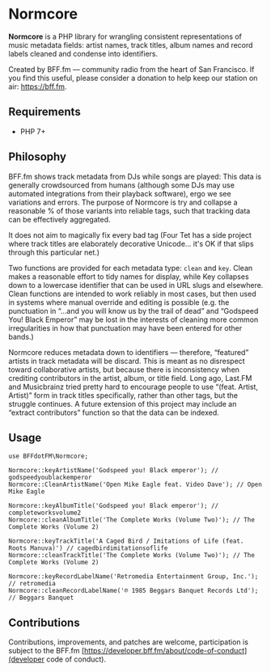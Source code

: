 # Normcore

**Normcore** is a PHP library for wrangling consistent representations of music metadata fields: artist names, track titles, album names and record labels cleaned and condense into identifiers.

Created by BFF.fm — community radio from the heart of San Francisco. If you find this useful, please consider a donation to help keep our station on air: https://bff.fm.

## Requirements

* PHP 7+

## Philosophy

BFF.fm shows track metadata from DJs while songs are played: This data is generally crowdsourced from humans (although some DJs may use automated integrations from their playback software), ergo we see variations and errors. The purpose of Normcore is try and collapse a reasonable % of those variants into reliable tags, such that tracking data can be effectively aggregated.

It does not aim to magically fix every bad tag (Four Tet has a side project where track titles are elaborately decorative Unicode… it's OK if that slips through this particular net.)

Two functions are provided for each metadata type: `clean` and `key`. Clean makes a reasonable effort to tidy names for display, while Key collapses down to a lowercase identifier that can be used in URL slugs and elsewhere. Clean functions are intended to work reliably in most cases, but then used in systems where manual override and editing is possible (e.g. the punctuation in “...and you will know us by the trail of dead” and “Godspeed You! Black Emperor” may be lost in the interests of cleaning more common irregularities in how that punctuation may have been entered for other bands.)

Normcore reduces metadata down to identifiers — therefore, “featured” artists in track metadata will be discard. This is meant as no disrespect toward collaborative artists, but because there is inconsistency when crediting contributors in the artist, album, or title field. Long ago, Last.FM and Musicbrainz tried pretty hard to encourage people to use “(feat. Artist, Artist)” form in track titles specifically, rather than other tags, but the struggle continues. A future extension of this project may include an “extract contributors” function so that the data can be indexed.

## Usage

```
use BFFdotFM\Normcore;

Normcore::keyArtistName('Godspeed you! Black emperor'); // godspeedyoublackemperor
Normcore::CleanArtistName('Open Mike Eagle feat. Video Dave'); // Open Mike Eagle

Normcore::keyAlbumTitle('Godspeed you! Black emperor'); // completeworksvolume2
Normcore::cleanAlbumTitle('The Complete Works (Volume Two)'); // The Complete Works (Volume 2)

Normcore::keyTrackTitle('A Caged Bird / Imitations of Life (feat. Roots Manuva)') // cagedbirdimitationsoflife
Normcore::cleanTrackTitle('The Complete Works (Volume Two)'); // The Complete Works (Volume 2)

Normcore::keyRecordLabelName('Retromedia Entertainment Group, Inc.'); // retromedia
Normcore::cleanRecordLabelName('℗ 1985 Beggars Banquet Records Ltd'); // Beggars Banquet

```

## Contributions

Contributions, improvements, and patches are welcome, participation is subject to the BFF.fm [https://developer.bff.fm/about/code-of-conduct](developer code of conduct).
